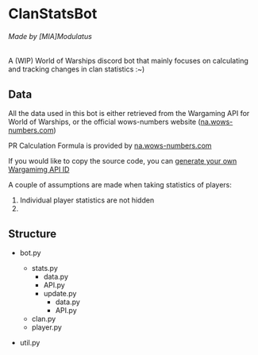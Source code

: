 # ClanStatsBot
###### Made by [MIA]Modulatus

A (WIP) World of Warships discord bot that mainly focuses on calculating and tracking changes in clan statistics :~)

## Data
All the data used in this bot is either retrieved from the Wargaming API for World of Warships, or the official wows-numbers website ([na.wows-numbers.com](https://wows-numbers.com))

PR Calculation Formula is provided by [na.wows-numbers.com](https://na.wows-numbers.com/personal/rating)

If you would like to copy the source code, you can [generate your own Wargamimg API ID](https://developers.wargaming.net/)

A couple of assumptions are made when taking statistics of players:
1. Individual player statistics are not hidden
2.

## Structure

* bot.py
  * stats.py
    * data.py
    * API.py
    * update.py
      * data.py
      * API.py
  * clan.py
  * player.py

* util.py
